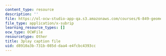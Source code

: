 ```yaml
---
content_type: resource
description: ''
file: https://ol-ocw-studio-app-qa.s3.amazonaws.com/courses/6-849-geometric-folding-algorithms-linkages-origami-polyhedra-fall-2012/d8910a3b731b085ddaa4e4fcbc4393cc_2ylK_QUpJcQ.srt
file_type: application/x-subrip
learning_resource_types: []
ocw_type: OCWFile
resourcetype: Other
title: 3play caption file
uid: d8910a3b-731b-085d-daa4-e4fcbc4393cc
---
```

